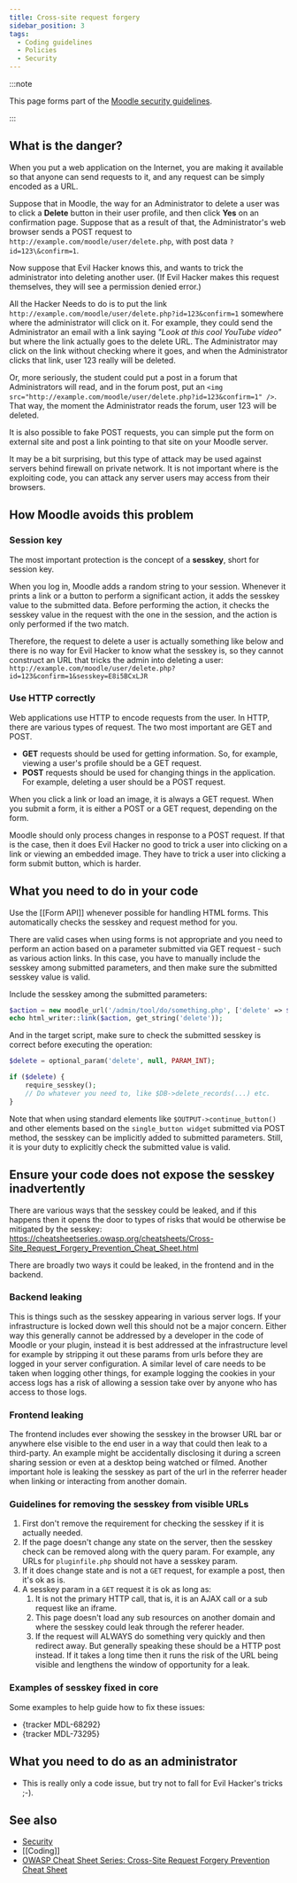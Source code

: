 ```yaml
---
title: Cross-site request forgery
sidebar_position: 3
tags:
  - Coding guidelines
  - Policies
  - Security
---
```


:::note

This page forms part of the [Moodle security guidelines](../security).

:::

## What is the danger?

When you put a web application on the Internet, you are making it available so that anyone can send requests to it, and any request can be simply encoded as a URL.

Suppose that in Moodle, the way for an Administrator to delete a user was to click a **Delete** button in their user profile, and then click **Yes** on an confirmation page. Suppose that as a result of that, the Administrator's web browser sends a POST request to `http://example.com/moodle/user/delete.php`, with post data `?id=123\&confirm=1`.

Now suppose that Evil Hacker knows this, and wants to trick the administrator into deleting another user. (If Evil Hacker makes this request themselves, they will see a permission denied error.)

All the Hacker Needs to do is to put the link `http://example.com/moodle/user/delete.php?id=123&confirm=1` somewhere where the administrator will click on it. For example, they could send the Administrator an email with a link saying _"Look at this cool YouTube video"_ but where the link actually goes to the delete URL. The Administrator may click on the link without checking where it goes, and when the Administrator clicks that link, user 123 really will be deleted.

Or, more seriously, the student could put a post in a forum that Administrators will read, and in the forum post, put an `<img src="http://example.com/moodle/user/delete.php?id=123&confirm=1" />`. That way, the moment the Administrator reads the forum, user 123 will be deleted.

It is also possible to fake POST requests, you can simple put the form on external site and post a link pointing to that site on your Moodle server.

It may be a bit surprising, but this type of attack may be used against servers behind firewall on private network. It is not important where is the exploiting code, you can attack any server users may access from their browsers.

## How Moodle avoids this problem

### Session key

The most important protection is the concept of a **sesskey**, short for session key.

When you log in, Moodle adds a random string to your session. Whenever it prints a link or a button to perform a significant action, it adds the sesskey value to the submitted data. Before performing the action, it checks the sesskey value in the request with the one in the session, and the action is only performed if the two match.

Therefore, the request to delete a user is actually something like below and there is no way for Evil Hacker to know what the sesskey is, so they cannot construct an URL that tricks the admin into deleting a user: `http://example.com/moodle/user/delete.php?id=123&confirm=1&sesskey=E8i5BCxLJR`

### Use HTTP correctly

Web applications use HTTP to encode requests from the user. In HTTP, there are various types of request. The two most important are GET and POST.

- **GET** requests should be used for getting information. So, for example, viewing a user's profile should be a GET request.
- **POST** requests should be used for changing things in the application. For example, deleting a user should be a POST request.

When you click a link or load an image, it is always a GET request. When you submit a form, it is either a POST or a GET request, depending on the form.

Moodle should only process changes in response to a POST request. If that is the case, then it does Evil Hacker no good to trick a user into clicking on a link or viewing an embedded image. They have to trick a user into clicking a form submit button, which is harder.

## What you need to do in your code

Use the [[Form API]] whenever possible for handling HTML forms. This automatically checks the sesskey and request method for you.

There are valid cases when using forms is not appropriate and you need to perform an action based on a parameter submitted via GET request - such as various action links. In this case, you have to manually include the sesskey among submitted parameters, and then make sure the submitted sesskey value is valid.

Include the sesskey among the submitted parameters:

```php
$action = new moodle_url('/admin/tool/do/something.php', ['delete' => $id, 'sesskey' => sesskey()]);
echo html_writer::link($action, get_string('delete'));
```

And in the target script, make sure to check the submitted sesskey is correct before executing the operation:

```php
$delete = optional_param('delete', null, PARAM_INT);

if ($delete) {
    require_sesskey();
    // Do whatever you need to, like $DB->delete_records(...) etc.
}
```

Note that when using standard elements like `$OUTPUT->continue_button()` and other elements based on the `single_button widget` submitted via POST method, the sesskey can be implicitly added to submitted parameters. Still, it is your duty to explicitly check the submitted value is valid.

## Ensure your code does not expose the sesskey inadvertently

There are various ways that the sesskey could be leaked, and if this happens then it opens the door to types of risks that would be otherwise be mitigated by the sesskey: <https://cheatsheetseries.owasp.org/cheatsheets/Cross-Site_Request_Forgery_Prevention_Cheat_Sheet.html>

There are broadly two ways it could be leaked, in the frontend and in the backend.

### Backend leaking

This is things such as the sesskey appearing in various server logs. If your infrastructure is locked down well this should not be a major concern. Either way this generally cannot be addressed by a developer in the code of Moodle or your plugin, instead it is best addressed at the infrastructure level for example by stripping it out these params from urls before they are logged in your server configuration. A similar level of care needs to be taken when logging other things, for example logging the cookies in your access logs has a risk of allowing a session take over by anyone who has access to those logs.

### Frontend leaking

The frontend includes ever showing the sesskey in the browser URL bar or anywhere else visible to the end user in a way that could then leak to a third-party. An example might be accidentally disclosing it during a screen sharing session or even at a desktop being watched or filmed. Another important hole is leaking the sesskey as part of the url in the referrer header when linking or interacting from another domain.

### Guidelines for removing the sesskey from visible URLs

1. First don't remove the requirement for checking the sesskey if it is actually needed.
2. If the page doesn't change any state on the server, then the sesskey check can be removed along with the query param. For example, any URLs for `pluginfile.php` should not have a sesskey param.
3. If it does change state and is not a `GET` request, for example a post, then it's ok as is.
4. A sesskey param in a `GET` request it is ok as long as:
    1. It is not the primary HTTP call, that is, it is an AJAX call or a sub request like an iframe.
    2. This page doesn't load any sub resources on another domain and where the sesskey could leak through the referer header.
    3. If the request will ALWAYS do something very quickly and then redirect away. But generally speaking these should be a HTTP post instead. If it takes a long time then it runs the risk of the URL being visible and lengthens the window of opportunity for a leak.

### Examples of sesskey fixed in core

Some examples to help guide how to fix these issues:

- {tracker MDL-68292}
- {tracker MDL-73295}

## What you need to do as an administrator

- This is really only a code issue, but try not to fall for Evil Hacker's tricks ;-).

## See also

- [Security](../security)
- [[Coding]]
- [OWASP Cheat Sheet Series: Cross-Site Request Forgery Prevention Cheat Sheet](https://cheatsheetseries.owasp.org/cheatsheets/Cross-Site_Request_Forgery_Prevention_Cheat_Sheet.html)
